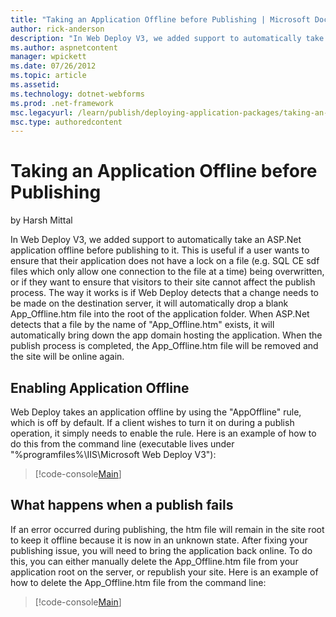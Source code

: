 ```yaml
---
title: "Taking an Application Offline before Publishing | Microsoft Docs"
author: rick-anderson
description: "In Web Deploy V3, we added support to automatically take an ASP.Net application offline before publishing to it. This is useful if a user wants to ensure tha..."
ms.author: aspnetcontent
manager: wpickett
ms.date: 07/26/2012
ms.topic: article
ms.assetid: 
ms.technology: dotnet-webforms
ms.prod: .net-framework
msc.legacyurl: /learn/publish/deploying-application-packages/taking-an-application-offline-before-publishing
msc.type: authoredcontent
---
```

Taking an Application Offline before Publishing
====================
by Harsh Mittal

In Web Deploy V3, we added support to automatically take an ASP.Net application offline before publishing to it. This is useful if a user wants to ensure that their application does not have a lock on a file (e.g. SQL CE sdf files which only allow one connection to the file at a time) being overwritten, or if they want to ensure that visitors to their site cannot affect the publish process. The way it works is if Web Deploy detects that a change needs to be made on the destination server, it will automatically drop a blank App\_Offline.htm file into the root of the application folder. When ASP.Net detects that a file by the name of "App\_Offline.htm" exists, it will automatically bring down the app domain hosting the application. When the publish process is completed, the App\_Offline.htm file will be removed and the site will be online again.

## Enabling Application Offline

Web Deploy takes an application offline by using the "AppOffline" rule, which is off by default. If a client wishes to turn it on during a publish operation, it simply needs to enable the rule. Here is an example of how to do this from the command line (executable lives under "%programfiles%\IIS\Microsoft Web Deploy V3"):

> [!code-console[Main](taking-an-application-offline-before-publishing/samples/sample1.cmd)]


### 

## What happens when a publish fails

If an error occurred during publishing, the htm file will remain in the site root to keep it offline because it is now in an unknown state. After fixing your publishing issue, you will need to bring the application back online. To do this, you can either manually delete the App\_Offline.htm file from your application root on the server, or republish your site. Here is an example of how to delete the App\_Offline.htm file from the command line:

> [!code-console[Main](taking-an-application-offline-before-publishing/samples/sample2.cmd)]